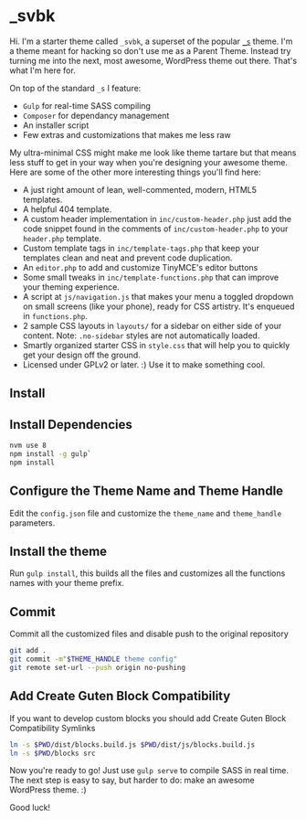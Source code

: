 _svbk
===

Hi. I'm a starter theme called `_svbk`, a superset of the popular [`_s`](https://github.com/Automattic/_s) theme. I'm a theme meant for hacking so don't use me as a Parent Theme. Instead try turning me into the next, most awesome, WordPress theme out there. That's what I'm here for.

On top of the standard `_s` I feature:
* `Gulp` for real-time SASS compiling
* `Composer` for dependancy management
* An installer script
* Few extras and customizations that makes me less raw

My ultra-minimal CSS might make me look like theme tartare but that means less stuff to get in your way when you're designing your awesome theme. Here are some of the other more interesting things you'll find here:

* A just right amount of lean, well-commented, modern, HTML5 templates.
* A helpful 404 template.
* A custom header implementation in `inc/custom-header.php` just add the code snippet found in the comments of `inc/custom-header.php` to your `header.php` template.
* Custom template tags in `inc/template-tags.php` that keep your templates clean and neat and prevent code duplication.
* An `editor.php` to add and customize TinyMCE's editor buttons
* Some small tweaks in `inc/template-functions.php` that can improve your theming experience.
* A script at `js/navigation.js` that makes your menu a toggled dropdown on small screens (like your phone), ready for CSS artistry. It's enqueued in `functions.php`.
* 2 sample CSS layouts in `layouts/` for a sidebar on either side of your content.
Note: `.no-sidebar` styles are not automatically loaded.
* Smartly organized starter CSS in `style.css` that will help you to quickly get your design off the ground.
* Licensed under GPLv2 or later. :) Use it to make something cool.

Install
---------------

## Install Dependencies

```bash
nvm use 8
npm install -g gulp`
npm install
```

## Configure the Theme Name and Theme Handle

Edit the `config.json` file and customize the `theme_name` and `theme_handle` parameters.

## Install the theme 

Run `gulp install`, this builds all the files and customizes all the functions names with your theme prefix.

## Commit

Commit all the customized files and disable push to the original repository

```bash
git add .
git commit -m"$THEME_HANDLE theme config"
git remote set-url --push origin no-pushing
```
## Add Create Guten Block Compatibility
If you want to develop custom blocks you should add Create Guten Block Compatibility Symlinks

```bash
ln -s $PWD/dist/blocks.build.js $PWD/dist/js/blocks.build.js 
ln -s $PWD/blocks src 
```

Now you're ready to go! Just use `gulp serve` to compile SASS in real time. The next step is easy to say, but harder to do: make an awesome WordPress theme. :)

Good luck!

